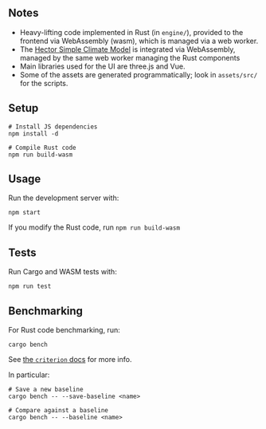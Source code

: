 ## Notes

- Heavy-lifting code implemented in Rust (in `engine/`), provided to the frontend via WebAssembly (wasm), which is managed via a web worker.
- The [Hector Simple Climate Model](https://github.com/JGCRI/hector) is integrated via WebAssembly, managed by the same web worker managing the Rust components
- Main libraries used for the UI are three.js and Vue.
- Some of the assets are generated programmatically; look in `assets/src/` for the scripts.

## Setup

```
# Install JS dependencies
npm install -d

# Compile Rust code
npm run build-wasm
```

## Usage

Run the development server with:

```
npm start
```

If you modify the Rust code, run `npm run build-wasm`

## Tests

Run Cargo and WASM tests with:

```
npm run test
```

## Benchmarking

For Rust code benchmarking, run:

```
cargo bench
```

See [the `criterion` docs](https://bheisler.github.io/criterion.rs/book/user_guide/command_line_options.html) for more info.

In particular:

```
# Save a new baseline
cargo bench -- --save-baseline <name>

# Compare against a baseline
cargo bench -- --baseline <name>
```